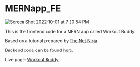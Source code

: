 # MERNapp_FE

![Screen Shot 2022-10-01 at 7 20 54 PM](https://user-images.githubusercontent.com/83631167/193404749-c6647ca2-4b18-4193-ae47-a852a034e166.png)

This is the frontend code for a MERN app called Workout Buddy.

Based on a tutorial prepared by [The Net Ninja](https://www.youtube.com/c/TheNetNinja/featured).

Backend code can be found [here](https://github.com/its-haanna/MERNapp_render_BE).

Live page: [Workout Buddy](https://mern-app-fe-r8op.vercel.app/)

